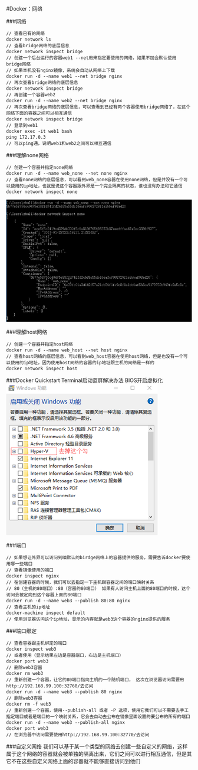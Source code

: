 #Docker：网络

###网络
```
// 查看已有的网络
docker network ls
// 查看bridge网络的底层信息
docker network inspect bridge
// 创建一个后台运行的容器web1 --net用来指定要使用的网络，如果不加会默认使用bridge网络
// 如果本机没有nginx镜像，系统会自动从网络上下载
docker run -d --name web1 --net bridge nginx
// 再次查看bridge网络的底层信息
docker network inspect bridge
// 再创建一个容器web2
docker run -d --name web2 --net bridge nginx
// 再次查看bridge网络的底层信息，可以查看到已经有两个容器使用bridge网络了，在这个网络下面的容器之间可以相互通信
docker network inspect bridge
// 登录到web1
docker exec -it web1 bash
ping 172.17.0.3
// 可以ping通，说明web1和web2之间可以相互通信
```

###理解none网络
```
// 创建一个容器并指定none网络
docker run -d --name web_none --net none nginx
// 查看none网络的底层信息，可以看到web_none容器在使用none网络，但是并没有一个可以使用的ip地址，也就是说这个容器跟外界是一个完全隔离的状态，谁也没有办法和它通信
docker network inspect none
```
![](image/screenshot_1485704053236.png)

###理解host网络
```
// 创建一个容器并指定host网络
docker run -d --name web_host --net host nginx
// 查看host网络的底层信息，可以看到web_host容器在使用host网络，但是也没有一个可以使用的ip地址，因为使用host网络的容器的ip地址跟主机的网络是一样的
docker network inspect host
```

###Docker Quickstart Terminal启动蓝屏解决办法
BIOS开启虚拟化
![](image/screenshot_1485783059483.png)

###端口
```
// 如果想让外界可以访问到咱默认的birdge网络上的容器提供的服务，需要告诉docker要使用哪一些端口
// 查看镜像使用的端口
docker inspect nginx
// 在创建容器的时候，我们可以去指定一下主机跟容器之间的端口映射关系 
// 80（主机的80端口）:80（容器的80端口） 如果有人访问主机上面的80端口的时候，这个访问会被定向到这个容器上面的80端口
docker run -d --name web3 --publish 80:80 nginx
// 查看主机的ip地址
docker-machine inspect default
// 使用浏览器访问这个ip地址，显示的内容就是web3这个容器的nginx提供的服务
```

###端口绑定
```
// 查看容器跟主机绑定的端口
docker inspect web3
// 或者使用（显示结果左边是容器端口，右边是主机端口）
docker port web3			
// 删除web3容器
docker rm web3
// 重新创建一个容器，让它的80端口指向主机的一个随机端口， 这次在浏览器访问需要用 http://192.168.99.100:32768/去访问
docker run -d --name web3 --publish 80 nginx
// 删除web3容器
docker rm -f web3
// 重新创建一个容器，使用--publish-all 或者 -P 选项，使用它我们可以不需要去手工指定端口或者是端口的一个映射关系，它会去自动去公布在镜像里面设置的要公布的所有的端口
docker run -d --name web3 --publish-all nginx
docker port web3
// 在浏览器中访问需要使用http://192.168.99.100:32770/去访问
```

###自定义网络
我们可以基于某一个类型的网络去创建一些自定义的网络，这样属于这个网络的容器就会被单独的隔离出来，它们之间可以进行相互通信，但是其它不在这些自定义网络上面的容器就不能够直接访问到他们
